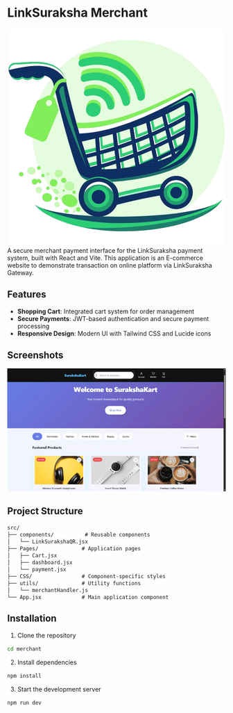 # LinkSuraksha Merchant

<div align="center">
  <img src="public/logo.png"/>
</div>
A secure merchant payment interface for the LinkSuraksha payment system, built with React and Vite. This application is an E-commerce website to demonstrate transaction on online platform via LinkSuraksha Gateway.

## Features

- **Shopping Cart**: Integrated cart system for order management
- **Secure Payments**: JWT-based authentication and secure payment processing
- **Responsive Design**: Modern UI with Tailwind CSS and Lucide icons

## Screenshots

<div align="center">
  <img src="public/Merchant-Demo_gif.gif"/>
</div>

## Project Structure

```
src/
├── components/          # Reusable components
│   └── LinkSurakshaQR.jsx
├── Pages/              # Application pages
│   ├── Cart.jsx
│   ├── dashboard.jsx
│   └── payment.jsx
├── CSS/                # Component-specific styles
├── utils/              # Utility functions
│   └── merchantHandler.js
└── App.jsx             # Main application component
```
## Installation

1. Clone the repository

```bash
cd merchant
```

2. Install dependencies

```bash
npm install
```

3. Start the development server

```bash
npm run dev
```

